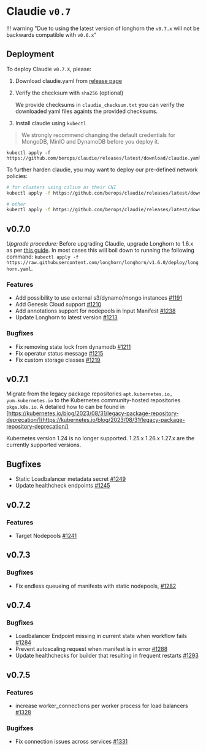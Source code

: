 # Claudie `v0.7`

!!! warning "Due to using the latest version of longhorn the `v0.7.x` will not be backwards compatible with `v0.6.x`"

## Deployment

To deploy Claudie `v0.7.X`, please:

1. Download claudie.yaml from [release page](https://github.com/berops/claudie/releases)

2. Verify the checksum with `sha256` (optional)
   
    We provide checksums in `claudie_checksum.txt` you can verify the downloaded yaml files againts the provided checksums.

3. Install claudie using `kubectl`

 > We strongly recommend changing the default credentials for MongoDB, MinIO and DynamoDB before you deploy it.

```
kubectl apply -f https://github.com/berops/claudie/releases/latest/download/claudie.yaml
```
   
   To further harden claudie, you may want to deploy our pre-defined network policies:
   ```bash
   # for clusters using cilium as their CNI
   kubectl apply -f https://github.com/berops/claudie/releases/latest/download/network-policy-cilium.yaml
   ```
   ```bash
   # other
   kubectl apply -f https://github.com/berops/claudie/releases/latest/download/network-policy.yaml
   ```



## v0.7.0

*Upgrade procedure:*
Before upgrading Claudie, upgrade Longhorn to 1.6.x as per [this guide](https://longhorn.io/docs/1.6.0/deploy/upgrade/longhorn-manager/#upgrade-with-kubectl-1). In most cases this will boil down to running the following command:
`kubectl apply -f https://raw.githubusercontent.com/longhorn/longhorn/v1.6.0/deploy/longhorn.yaml`.


### Features
- Add possibility to use external s3/dynamo/mongo instances [#1191](https://github.com/berops/claudie/pull/1191)
- Add Genesis Cloud support [#1210](https://github.com/berops/claudie/pull/1210)
- Add annotations support for nodepools in Input Manifest [#1238](https://github.com/berops/claudie/pull/1238)
- Update Longhorn to latest version [#1213](https://github.com/berops/claudie/pull/1213)
### Bugfixes
- Fix removing state lock from dynamodb [#1211](https://github.com/berops/claudie/pull/1211)
- Fix operatur status message [#1215](https://github.com/berops/claudie/pull/1215)
- Fix custom storage classes [#1219](https://github.com/berops/claudie/pull/1219)

## v0.7.1

Migrate from the legacy package repositories `apt.kubernetes.io, yum.kubernetes.io` to the Kubernetes community-hosted repositories `pkgs.k8s.io`.
A detailed how to can be found in [https://kubernetes.io/blog/2023/08/31/legacy-package-repository-deprecation/](https://kubernetes.io/blog/2023/08/31/legacy-package-repository-deprecation/)

Kubernetes version 1.24 is no longer supported.
1.25.x 1.26.x 1.27.x are the currently supported versions.

## Bugfixes
* Static Loadbalancer metadata secret [#1249](https://github.com/berops/claudie/pull/1249)
* Update healthcheck endpoints [#1245](https://github.com/berops/claudie/pull/1245)

## v0.7.2
### Features
* Target Nodepools [#1241](https://github.com/berops/claudie/pull/1241)

## v0.7.3
### Bugfixes
- Fix endless queueing of manifests with static nodepools, [#1282](https://github.com/berops/claudie/pull/1282)


## v0.7.4
### Bugfixes
- Loadbalancer Endpoint missing in current state when workflow fails [#1284](https://github.com/berops/claudie/pull/1284)
- Prevent autoscaling request when manifest is in error [#1288](https://github.com/berops/claudie/pull/1288)
- Update healthchecks for builder that resulting in frequent restarts [#1293](https://github.com/berops/claudie/pull/1293)

## v0.7.5
### Features
- increase worker_connections per worker process for load balancers [#1328](https://github.com/berops/claudie/pull/1328)

### Bugifxes
- Fix connection issues across services [#1331](https://github.com/berops/claudie/pull/1331)
